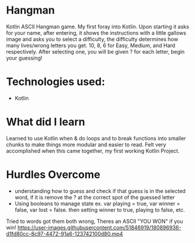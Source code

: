 # Hangman
  Kotlin ASCII Hangman game. My first foray into Kotlin. Upon starting it asks for your name, after entering, it shows the instructions
  with a little gallows image and asks you to select a difficulty, the difficulty determines how many lives/wrong letters you get.
  10, 8, 6 for Easy, Medium, and Hard respectively. After selecting one, you will be given ? for each letter, begin your guessing!
  

# Technologies used:
 * Kotlin
 
# What did I learn
  Learned to use Kotlin when & do loops and to break functions into smaller chunks to make things more modular and easier to read. Felt very accomplished
  when this came together, my first working Kotlin Project.

  
# Hurdles Overcome
 * understanding how to guess and check if that guess is in the selected word, if it is remove the ? at the correct spot of the guessed letter
 * Using booleans to manage state ex. var playing = true, var winner = false, var lost = false. then setting winner to true, playing to false, etc.
 
 
Tried to words got them both wrong, Theres an ASCII "YOU WON" if you win!
https://user-images.githubusercontent.com/51846919/180896936-d1fd80cc-8c97-4472-91a6-123742100d80.mp4


 
